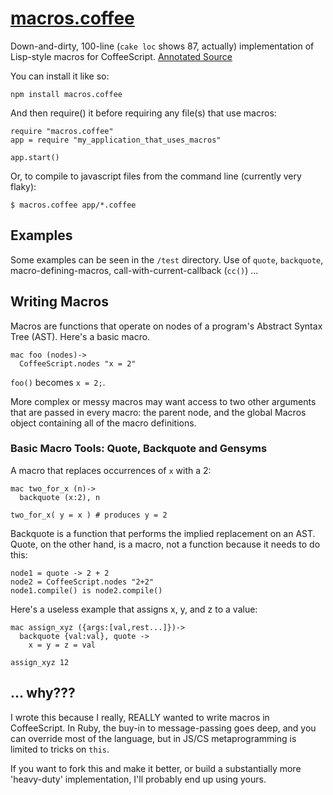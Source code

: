 [macros.coffee](http://mrluc.github.com/macros.coffee/)
=============

Down-and-dirty, 100-line (`cake loc` shows 87, actually) implementation of Lisp-style macros for CoffeeScript. [Annotated Source](http://mrluc.github.com/macros.coffee/docs/macros.html) 

You can install it like so:

    npm install macros.coffee

And then require() it before requiring any file(s) that use macros:

    require "macros.coffee"
    app = require "my_application_that_uses_macros" 

    app.start()

Or, to compile to javascript files from the command line (currently very flaky):

    $ macros.coffee app/*.coffee

## Examples

Some examples can be seen in the `/test` directory. Use of `quote`, `backquote`,
macro-defining-macros, call-with-current-callback (`cc()`) ...

## Writing Macros

Macros are functions that operate on nodes of a program's Abstract Syntax Tree (AST). Here's a basic macro.

    mac foo (nodes)->
      CoffeeScript.nodes "x = 2"

`foo()` becomes `x = 2;`.

More complex or messy macros may want access to two other arguments that are passed in 
every macro: the parent node, and the global Macros object containing all of the
macro definitions.

### Basic Macro Tools: Quote, Backquote and Gensyms

A macro that replaces occurrences of `x` with a 2:

    mac two_for_x (n)->
      backquote (x:2), n

    two_for_x( y = x ) # produces y = 2

Backquote is a function that performs the implied replacement on an AST. Quote,
on the other hand, is a macro, not a function because it needs to do this:

    node1 = quote -> 2 + 2
    node2 = CoffeeScript.nodes "2+2"
    node1.compile() is node2.compile()

Here's a useless example that assigns x, y, and z to a value:

    mac assign_xyz ({args:[val,rest...]})->
      backquote {val:val}, quote ->
        x = y = z = val

    assign_xyz 12

## ... why???

I wrote this because I really, REALLY wanted to write macros in CoffeeScript. In Ruby, the buy-in to message-passing goes deep, and you can override most of the language, but in JS/CS metaprogramming is limited to tricks on `this`.

If you want to fork this and make it better, or build a substantially more 'heavy-duty' implementation, I'll probably end up using yours.
